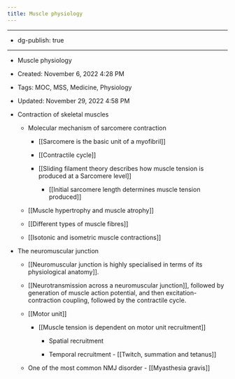 ```yaml
---
title: Muscle physiology
---
```


- --

- dg-publish: true

- --

- Muscle physiology

- Created: November 6, 2022 4:28 PM

- Tags: MOC, MSS, Medicine, Physiology

- Updated: November 29, 2022 4:58 PM

- Contraction of skeletal muscles
	 - Molecular mechanism of sarcomere contraction
		 - [[Sarcomere is the basic unit of a myofibril]]

		 - [[Contractile cycle]]

		 - [[Sliding filament theory describes how muscle tension is produced at a Sarcomere level]]
			 - [[Initial sarcomere length determines muscle tension produced]]

	 - [[Muscle hypertrophy and muscle atrophy]]

	 - [[Different types of muscle fibres]]

	 - [[Isotonic and isometric muscle contractions]]

- The neuromuscular junction
	 - [[Neuromuscular junction is highly specialised in terms of its physiological anatomy]].

	 - [[Neurotransmission across a neuromuscular junction]], followed by generation of muscle action potential, and then excitation-contraction coupling, followed by the contractile cycle.

	 - [[Motor unit]]
		 - [[Muscle tension is dependent on motor unit recruitment]]
			 - Spatial recruitment

			 - Temporal recruitment - [[Twitch, summation and tetanus]]

	 - One of the most common NMJ disorder - [[Myasthesia gravis]]
